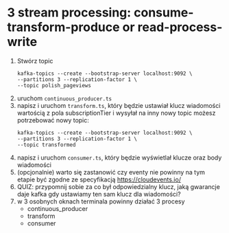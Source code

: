 # 3 stream processing: consume-transform-produce or read-process-write
1. Stwórz topic
   ```shell
   kafka-topics --create --bootstrap-server localhost:9092 \
   --partitions 3 --replication-factor 1 \
   --topic polish_pageviews
    ```
2. uruchom `continuous_producer.ts`
3. napisz i uruchom `transform.ts`, który będzie ustawiał klucz wiadomości wartością z pola subscriptionTier i wysyłał na inny nowy topic
   możesz potrzebować nowy topic:
    ```shell
    kafka-topics --create --bootstrap-server localhost:9092 \
    --partitions 3 --replication-factor 1 \
    --topic transformed
    ```
4. napisz i uruchom `consumer.ts`, który będzie wyświetlał klucze oraz body wiadomości
5. (opcjonalnie) warto się zastanowić czy eventy nie powinny na tym etapie być zgodne ze specyfikacją https://cloudevents.io/
6. QUIZ: przypomnij sobie za co był odpowiedzialny klucz, jaką gwarancje daje kafka gdy ustawiamy ten sam klucz dla wiadomości?
7. w 3 osobnych oknach terminala powinny działać 3 procesy
    - continuous_producer
    - transform
    - consumer
